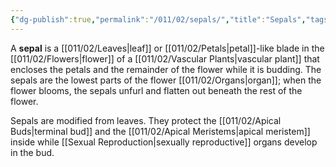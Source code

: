 ```yaml
---
{"dg-publish":true,"permalink":"/011/02/sepals/","title":"Sepals","tags":["BIOL412"],"noteIcon":"fallback","created":"2024-09-26T13:45:04.126-07:00","updated":"2024-09-26T15:25:05.458-07:00"}
---
```


A **sepal** is a [[011/02/Leaves\|leaf]] or [[011/02/Petals\|petal]]-like blade in the [[011/02/Flowers\|flower]] of a [[011/02/Vascular Plants\|vascular plant]] that encloses the petals and the remainder of the flower while it is budding. The sepals are the lowest parts of the flower [[011/02/Organs\|organ]]; when the flower blooms, the sepals unfurl and flatten out beneath the rest of the flower.

Sepals are modified from leaves. They protect the [[011/02/Apical Buds\|terminal bud]] and the [[011/02/Apical Meristems\|apical meristem]] inside while [[Sexual Reproduction\|sexually reproductive]] organs develop in the bud.